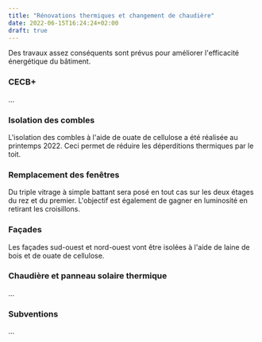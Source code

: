 ```yaml
---
title: "Rénovations thermiques et changement de chaudière"
date: 2022-06-15T16:24:24+02:00
draft: true
---
```

Des travaux assez conséquents sont prévus pour améliorer l'efficacité énergétique du bâtiment.

### CECB+ ###

...

### Isolation des combles ###

L'isolation des combles à l'aide de ouate de cellulose a été réalisée au printemps 2022. Ceci permet de réduire les déperditions thermiques par le toit.

### Remplacement des fenêtres ###

Du triple vitrage à simple battant sera posé en tout cas sur les deux étages du rez et du premier. L'objectif est également de gagner en luminosité en retirant les croisillons.

### Façades ###

Les façades sud-ouest et nord-ouest vont être isolées à l'aide de laine de bois et de ouate de cellulose.

### Chaudière et panneau solaire thermique ###

...

### Subventions ###

...





